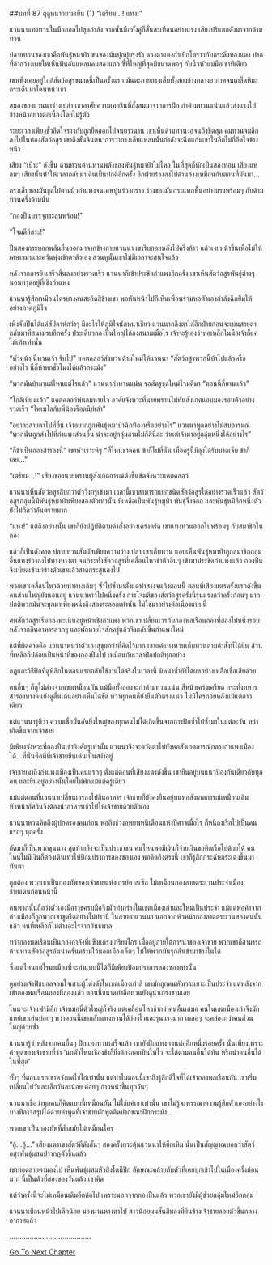 ##บทที่ 87 ฤดูหนาวยามเย็น (1)
“เตรียม...! แทง!”


แวนนาแทงทวนในมือออกไปสุดกำลัง จากนั้นมือทั้งคู่ก็สั่นสะเทือนอย่างแรง เสียงปริแตกดังมาจากด้ามทวน


ปลายทวนของเขาคือพันธุ์หมาป่า ขนของมันปุกปุยรุงรัง ดวงตาแดงก่ำเบิกโตราวกับกระดิ่งทองแดง ปากที่อ้ากว้างเผยให้เห็นฟันอันแหลมคมสองแถว ซี่ที่ใหญ่ที่สุดมีขนาดพอๆ กับนิ้วหัวแม่มือเขาทีเดียว


เขาเพิ่งเคยอยู่ใกล้สัตว์อสูรขนาดนี้เป็นครั้งแรก มันตะกายกรงเล็บทั้งสองข้างกลางอากาศจนเกล็ดหิมะกระเด็นมาโดนหน้าเขา


สมองของแวนนาว่างเปล่า เขาอาศัยความเคยชินที่สั่งสมมาจากการฝึก กำด้ามทวนแน่นแล้วส่งแรงไปข้างหน้าอย่างต่อเนื่องโดยไม่รู้ตัว


ระยะเวลาเพียงชั่วอึดใจราวกับถูกยืดออกไปจนยาวนาน เขาเห็นด้ามทวนงอจนถึงขีดสุด คมทวนจมลึกลงไปในท้องสัตว์อสูร เขาถึงขั้นจินตนาการว่ากรงเล็บแหลมนั้นกำลังจะฉีกแก้มเขาในอีกไม่กี่อึดใจข้างหน้า


เสียง “เป๊าะ” ดังขึ้น ด้ามทวนต้านทานพลังของพันธุ์หมาป่าไม่ไหว ในที่สุดก็หักเป็นสองท่อน เสียงแหลมๆ เสียงนั้นทำให้เวลากลับมาเดินเป็นปกติอีกครั้ง อีกฝ่ายร่วงลงไปด้านล่างเหมือนกับตอนที่มันมา...


กรงเล็บของมันขูดไปตามผิวกำแพงจนเศษปูนร่วงกราว ร่างของมันกระแทกพื้นอย่างแรงพร้อมๆ กับด้ามทวนครึ่งด้ามนั้น


“กองปืนบรรจุกระสุนพร้อม!”


“โจมตีอิสระ!”


ปืนสองกระบอกพลันยื่นออกมาจากข้างกายแวนนา เขารีบถอยหลังไปครึ่งก้าว แล้วเงยหน้าขึ้นเพื่อไม่ให้เศษเขม่าและควันพุ่งเข้าตาตัวเอง ส่วนหูนั้นเขาไม่มีเวลาจะสนใจแล้ว


หลังจากการยิงเสร็จสิ้นลงอย่างรวดเร็ว แวนนาก็เข้าประชิดกำแพงอีกครั้ง เขาเห็นสัตว์อสูรพันธุ์ต่างๆ นอนทรุดอยู่ที่เชิงกำแพง


แวนนารู้สึกเหมือนใครบางคนสะกิดสีข้างเขา พอหันหน้าไปก็เห็นเพื่อนร่วมหอตัวเองกำลังฉีกยิ้มให้อย่างภาคภูมิใจ


เพิ่งจับปืนได้แค่สัปดาห์กว่าๆ มีอะไรให้ภูมิใจนักหนาเชียว แวนนาถลึงตาใส่อีกฝ่ายก่อนจะเบนสายตากลับมาที่สนามรบอีกครั้ง ประเดี๋ยวกองปืนใหญ่ได้ลงสนามเมื่อไร เจ้าจะรู้เองว่าท่อเหล็กในมือเจ้าก็แค่ไม้เท้าเท่านั้น


“หัวหน้า นี่ทวนเจ้า รับไป” แคตคลอว์ส่งทวนด้ามใหม่ให้แวนนา “สัตว์อสูรพวกนี้บ้าไปแล้วหรืออย่างไร นี่ก็ห้าหกชั่วโมงได้แล้วกระมัง”


“พวกมันบ้ามาแต่ไหนแต่ไรแล้ว” แวนนากำทวนแน่น รอศัตรูชุดใหม่โจมตีมา “ตอนนี้กี่ยามแล้ว”


“ใกล้เที่ยงแล้ว” แคตคลอว์พ่นลมหายใจ อาศัยจังหวะที่นายพรานไม่ทันสังเกตแอบมองรอบตัวอย่างรวดเร็ว “โพเมโลกับพี่น้องร็อดนีย์เล่า”


“อย่าละสายตาไปที่อื่น เจ้าอยากถูกพันธุ์หมาป่าฉีกท้องหรืออย่างไร” แวนนาพูดอย่างไม่สบอารมณ์ “พวกนั้นถูกส่งไปที่กำแพงส่วนอื่น น่าจะอยู่กลุ่มสามไม่ก็สี่นี่ล่ะ ว่าแต่เจ้ามาอยู่กลุ่มหนึ่งได้อย่างไร”


“ก็ข้าเป็นกองสำรองนี่” เขาหัวเราะหึๆ “ที่ไหนขาดคน ข้าก็ไปที่นั่น เมื่อครู่นี้มีลุงได้รับบาดเจ็บ ข้าก็เลย...”


“เตรียม...!” เสียงของนายพรานผู้สังเกตการณ์ดังขึ้นขัดจังหวะแคตคลอว์


แวนนาเห็นสัตว์อสูรสิบกว่าตัววิ่งกรูเข้ามา เวลานี้เขาสามารถแยกชนิดสัตว์อสูรได้อย่างรวดเร็วแล้ว สัตว์อสูรกลุ่มนี้มีพันธุ์หมาป่าเพียงสองตัวเท่านั้น ที่เหลือเป็นพันธุ์หมูป่า พันธุ์จิ้งจอก และพันธุ์หมีอีกหนึ่งตัว ยังไม่ถือว่าอันตรายมาก


“แทง!” แต่ถึงอย่างนั้น เขาก็ยังปฏิบัติตามคำสั่งอย่างเคร่งครัด เขาแทงทวนออกไปพร้อมๆ กับสมาชิกในกอง


แล้วก็เป็นดังคาด ปลายทวนสัมผัสเพียงความว่างเปล่า เขาเก็บทวน แอบเห็นพันธุ์หมาป่าถูกสมาชิกกลุ่มอื่นแทงร่วงลงไปทางหางตา จนกระทั่งสัตว์อสูรที่เคลื่อนไหวช้าตัวอื่นๆ เข้ามาประชิดกำแพงแล้ว กองปืนจึงเบียดเข้ามาข้างตัวเขาแล้วสาดกระสุนลงไป


พวกเขาเคลื่อนไหวด้วยท่าทางเดิมๆ ซ้ำไปซ้ำมาตั้งแต่ฟ้าสางจนถึงตอนนี้ ตอนที่เสียงแตรครั้งแรกดังขึ้น คนส่วนใหญ่ยังนอนอยู่ แวนนาหาวไปหนึ่งครั้ง การโจมตีของสัตว์อสูรครั้งนี้รุนแรงกว่าครั้งก่อนๆ มาก ปกติพวกมันจะบุกมาเพียงหนึ่งถึงสองระลอกเท่านั้น ไม่ใช่มาอย่างต่อเนื่องแบบนี้


ศพสัตว์อสูรเริ่มกองพะเนินอยู่หน้าเชิงกำแพง พวกเขาเปลี่ยนเวรกับกองพลเรือนกองที่สองไปหนึ่งรอบ หลังจากกินอาหารลวกๆ และพักหายใจสักครู่แล้วจึงกลับขึ้นกำแพงใหม่


แต่ที่ผิดคาดคือ แวนนาพบว่าตัวเองสุขุมกว่าที่คิดไว้มาก เขาแค่แทงทวนเก็บทวนตามคำสั่งที่ได้ยิน ส่วนที่เหลือก็ปล่อยเป็นหน้าที่ของกองปืนไป เหมือนกับเวลาฝึกปกติทุกอย่าง


กฎและวิธีฝึกที่ดูพิลึกในตอนแรกกลับใช้งานได้จริงในเวลานี้ มิหนำซ้ำยังได้ผลอย่างเหลือเชื่อเสียด้วย


คนอื่นๆ ก็ดูไม่ต่างจากเขาเหมือนกัน แม้มือทั้งสองจะกำด้ามทวนแน่น สีหน้าเคร่งเครียด กระทั่งทหารสำรองบางคนยังดูตื่นเต้นอย่างเห็นได้ชัด ทว่าทุกคนก็ยังยืนตัวตรงแน่ว ไม่มีใครถอยหลังแม้แต่ก้าวเดียว


แต่แวนนารู้ดีว่า ความเชื่อมั่นอันยิ่งใหญ่ของทุกคนไม่ได้เกิดขึ้นจากการฝึกซ้ำไปซ้ำมาในแต่ละวัน ทว่าเกิดขึ้นจากเจ้าชาย


มีเพียงจังหวะที่กองปืนเข้ายิงศัตรูเท่านั้น แวนนาจึงจะตวัดตาไปยังหอสังเกตการณ์กลางกำแพงเมืองได้...ที่นั่นคือที่ที่เจ้าชายยืนเด่นเป็นสง่าอยู่


เจ้าชายมาถึงกำแพงเมืองเป็นคนแรกๆ ตั้งแต่ตอนที่เสียงแตรดังขึ้น เขายืนอยู่บนแนวป้องกันเดียวกับทุกคน และยืนอยู่อย่างนั้นโดยไม่พักแม้แต่ครู่เดียว


แม้แต่ตอนที่แวนนาเปลี่ยนเวรลงไปกินอาหาร เจ้าชายก็ยังคงยืนอยู่บนหอสังเกตการณ์เหมือนเดิม หัวหน้าอัศวินจึงต้องนำอาหารเช้าไปให้เจ้าชายด้วยตัวเอง


แวนนาหวนคิดถึงผู้ปกครองคนก่อน พอถึงช่วงอพยพหนีเดือนแห่งปีศาจเมื่อไร ก็หนีลงเรือไปเป็นคนแรกๆ ทุกครั้ง


ถัดมาก็เป็นพวกขุนนาง สุดท้ายถึงจะเป็นประชาชน คนไหนพอมีเงินก็จ่ายเงินขอติดเรือไปด้วยได้ คนไหนไม่มีเงินก็ต้องเดินเท้าไปป้อมปราการลองซองเอง พอคิดถึงตรงนี้ เขาก็รู้สึกกระฉับกระเฉงขึ้นมาทันตา


ถูกต้อง พวกเขาเป็นกองทัพของเจ้าชายแห่งเกรย์คาสเซิล ไม่เหมือนกองลาดตระเวนประจำเมืองชายแดนก่อนหน้านี้


คนพวกนั้นถือว่าตัวเองมีอาวุธครบมือจึงมักทำกร่างในเขตเมืองเก่าและใหม่เป็นประจำ แม้แต่พ่อค้าจากต่างเมืองก็ถูกพวกเขาขูดรีดอย่างไม่ปรานี ในสายตาแวนนา นอกจากหัวหน้ากองลาดตระเวนสองคนนั้นแล้ว คนที่เหลือก็ไม่ต่างอะไรจากอันธพาล


ทว่ากองพลเรือนเป็นกองกำลังที่แข็งแกร่งเกรียงไกร เมื่ออยู่ภายใต้การนำของเจ้าชาย พวกเขาก็สามารถต้านทานสัตว์อสูรอันน่าครั่นคร้ามไว้นอกเมืองเล็กๆ ไม่ให้พวกมันรุกล้ำเข้ามาข้างในได้


ซึ่งแต่ไหนแต่ไรมาเมืองที่จะทำแบบนี้ได้ก็มีเพียงป้อมปราการลองซองเท่านั้น


ดูอย่างเจ้าฟิชบอลจอมใจเสาะผู้โด่งดังในเขตเมืองเก่าสิ เขามักถูกคนหัวเราะเยาะเป็นประจำ แต่หลังจากเข้ากองพลเรือนกองที่สองแล้ว ตอนนี้ขนาดท่าถือทวนยังดูน่าเกรงขามเลย


ไหนจะเจ้าแฟร์มีอีก เจ้าหมอนี่ตัวใหญ่ก็จริง แต่เคลื่อนไหวช้ากว่าคนอื่นเสมอ คนในเขตเมืองเก่าจึงมักแหย่เขาเล่นบ่อยๆ ทว่าตอนนี้เขากลับแทงทวนได้ว่องไวและรุนแรงมาก เผลอๆ จะคล่องกว่าคนส่วนใหญ่ด้วยซ้ำ


แวนนารู้ว่าหลังจากคนอื่นๆ ฝึกแทงทวนเสร็จแล้ว เขายังฝึกแทงทวนต่ออีกหนึ่งร้อยครั้ง นั่นเพียงเพราะคำพูดของเจ้าชายที่ว่า ‘นกตัวไหนเชื่องช้าก็ยิ่งต้องออกบินให้ไว จะได้ตามคนอื่นได้ทัน หรือนำคนอื่นได้ในที่สุด’


ทั้งๆ ที่ตอนแรกเขาหวังแค่ไข่ไก่เท่านั้น แต่ทำไมตอนนี้เขาถึงรู้สึกดีใจที่ได้เข้ากองพลเรือนกัน เขาเริ่มเปลี่ยนไปวันละเล็กวันละน้อย ค่อยๆ ก้าวหน้าขึ้นทุกวันๆ


แวนนาเชื่อว่าทุกคนก็คิดแบบนี้เหมือนกัน ไม่ใช่แค่เขาเท่านั้น เขาไม่รู้จะพรรณาความรู้สึกตัวเองอย่างไร บางทีอาจสรุปได้ด้วยคำพูดที่เจ้าชายมักพูดติดปากขณะฝึกกระมัง...


พวกเขาเป็นกองทัพที่ล้ำสมัยไม่เหมือนใคร


“อู้...อู้...” เสียงแตรเขาสัตว์ที่ดังสั้นๆ สองครั้งกระตุ้นแวนนาให้ฮึกเหิม นั่นเป็นสัญญาณบอกว่าสัตว์อสูรพันธุ์ผสมปรากฏตัวขึ้นแล้ว


เขาทอดสายตามองไป เห็นพันธุ์ผสมหัวสิงโตมีปีก ลักษณะคล้ายกับตัวที่เคยบุกเข้าไปในเมืองครั้งก่อนมาก นี่เป็นตัวที่สองของวันแล้ว เขาคิด


แต่ว่าครั้งนี้จะไม่เหมือนเดิมอีกต่อไป เพราะนอกจากกองปืนแล้ว พวกเขายังมีผู้ช่วยกลุ่มใหม่อีกกลุ่ม


แวนนาเบือนหน้าไปเล็กน้อย มองผ่านหางตาไป สาวน้อยผมสั้นสีทองที่ยืนข้างเจ้าชายลอยตัวขึ้นกลางอากาศแล้ว


........................................


[Go To Next Chapter]( ./88.md)